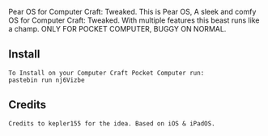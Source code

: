 Pear OS for Computer Craft: Tweaked.
This is Pear OS, A sleek and comfy OS for Computer Craft: Tweaked.
With multiple features this beast runs like a champ.
ONLY FOR POCKET COMPUTER, BUGGY ON NORMAL.


## Install
```
To Install on your Computer Craft Pocket Computer run:
pastebin run nj6Vizbe
```

## Credits
```
Credits to kepler155 for the idea. Based on iOS & iPadOS.
```
